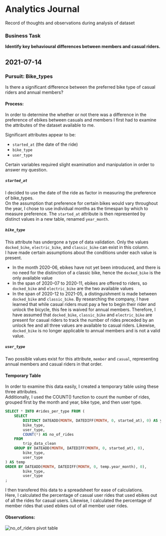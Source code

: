 # Analytics Journal
Record of thoughts and observations during analysis of dataset

### Business Task
__Identify key behavioural differences between members and casual riders.__  
  
## 2021-07-14
### Pursuit: Bike_types
Is there a significant difference between the preferred bike type of casual riders and annual members?

#### Process:
In order to determine the whether or not there was a difference in the preference of ebikes between casuals and members I first had to examine the attributes of the dataset available to me.  
  
Significant attributes appear to be:
* `started_at` (the date of the ride)
* `bike_type`
* `user_type`
  
Certain variables required slight examination and manipulation in order to answer my question.  
##### `started_at`
I decided to use the date of the ride as factor in measuring the preference of bike_types.  
On the assumption that preference for certain bikes would vary throughout the year, I chose to use individual months as the timespan by which to measure preference. The `started_at` attribute is then represented by distinct values in a new table, renamed `year_month`.  
  
##### `bike_type`
This attribute has undergone a type of data validation. Only the values `docked_bike`, `electric_bike`, and `classic_bike` can exist in this column.  
I have made certain assumptions about the conditions under each value is present.  
* In the month 2020-06, ebikes have not yet been introduced, and there is no need for the distinction of a classic bike, hence the `docked_bike` is the only available value
* In the span of 2020-07 to 2020-11, ebikes are offered to riders, so `docked_bike` and `electric_bike` are the two available values
* In the span of 2020-12 to 2021-05, a distinguishment is made between `docked_bike` and `classic_bike`. By researching the company, I have learned that while casual riders must pay a fee to begin their rider and unlock the bicycle, this fee is waived for annual members. Therefore, I have assumed that `docked_bike`, `classic_bike` and `electric_bike` are present for casual riders to track the number of rides preceded by an unlock fee and all three values are available to casual riders. Likewise, `docked_bike` is no longer applicable to annual members and is not a valid value.  
  
##### `user_type`
Two possible values exist for this attribute, `member` and `casual`, representing annual members and casual riders in that order.  
  
#### Temporary Table
In order to examine this data easily, I created a temporary table using these three attributes.  
Additionally, I used the COUNT() function to count the number of rides, grouped first by the month and year, bike type, and then user type.
```SQL
SELECT * INTO #rides_per_type FROM (
	SELECT
		DISTINCT DATEADD(MONTH, DATEDIFF(MONTH, 0, started_at), 0) AS year_month,
		bike_type,
		user_type,
		COUNT(*) AS no_of_rides
	FROM
		trip_data_clean
	GROUP BY DATEADD(MONTH, DATEDIFF(MONTH, 0, started_at), 0),
		bike_type,
		user_type
) AS temp
ORDER BY DATEADD(MONTH, DATEDIFF(MONTH, 0, temp.year_month), 0),
		bike_type,
		user_type
;
```
I then transfered this data to a spreadsheet for ease of calculations.  
Here, I calculated the percentage of casual user rides that used ebikes out of all the rides for casual users. Likewise, I calculated the percentage of member rides that used ebikes out of all member user rides.  
  

#### Observations:  
![no_of_riders pivot table](https://user-images.githubusercontent.com/87314229/125673635-848a68c7-e6c1-40c1-98af-7eb5fbec4813.PNG)
